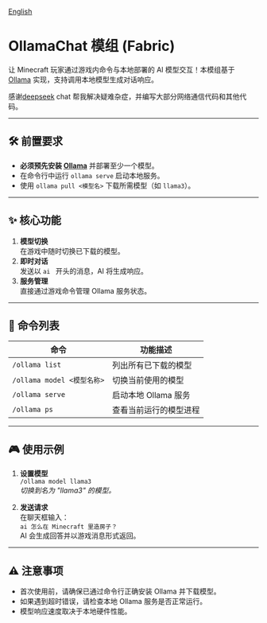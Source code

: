 [English](README.md)
# OllamaChat 模组 (Fabric)

让 Minecraft 玩家通过游戏内命令与本地部署的 AI 模型交互！本模组基于 [Ollama](https://ollama.ai/) 实现，支持调用本地模型生成对话响应。

感谢[deepseek](https://chat.deepseek.com/) chat 帮我解决疑难杂症，并编写大部分网络通信代码和其他代码。

---

## 🛠️ 前置要求
- **必须预先安装 [Ollama](https://ollama.com/)** 并部署至少一个模型。
- 在命令行中运行 `ollama serve` 启动本地服务。
- 使用 `ollama pull <模型名>` 下载所需模型（如 `llama3`）。

---

## ✨ 核心功能
1. **模型切换**  
   在游戏中随时切换已下载的模型。
2. **即时对话**  
   发送以 `ai ` 开头的消息，AI 将生成响应。
3. **服务管理**  
   直接通过游戏命令管理 Ollama 服务状态。

---

## 📜 命令列表
| 命令                          | 功能描述                     |
|-------------------------------|------------------------------|
| `/ollama list`                | 列出所有已下载的模型         |
| `/ollama model <模型名称>`    | 切换当前使用的模型           |
| `/ollama serve`               | 启动本地 Ollama 服务         |
| `/ollama ps`                  | 查看当前运行的模型进程       |

---

## 🎮 使用示例
1. **设置模型**  
   `/ollama model llama3`  
   *切换到名为 "llama3" 的模型。*
   
2. **发送请求**  
   在聊天框输入：  
   `ai 怎么在 Minecraft 里造房子？`  
   AI 会生成回答并以游戏消息形式返回。

---

## ⚠️ 注意事项
- 首次使用前，请确保已通过命令行正确安装 Ollama 并下载模型。
- 如果遇到超时错误，请检查本地 Ollama 服务是否正常运行。
- 模型响应速度取决于本地硬件性能。
